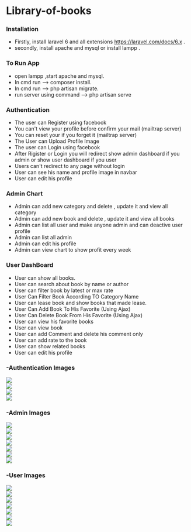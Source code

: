 # Library-of-books
### Installation
- Firstly, install laravel 6 and all extensions https://laravel.com/docs/6.x .
- secondly, install apache and mysql or install lampp .


### To Run App
- open lampp ,start apache and mysql.
- In cmd run --> composer install.
- In cmd run --> php artisan migrate.
- run server using command --> php artisan serve 

### Authentication
- The user can Register using facebook
- You can't view your profile before confirm your mail (mailtrap server)
- You can reset your if you forget it (mailtrap server) 
- The User can Upload Profile Image
- The user can Login using facebook
- After Rigister or Login you will redirect show admin dashboard if you admin or show user dashboard if you user
- Users can't redirect to any page without login
- User can see his name and profile image in navbar
- User can edit his profile

### Admin Chart
- Admin can add new category and delete , update it and view all category
- Admin can add new book and delete , update it and view all books
- Admin can list all user and make anyone admin and can deactive user profile
- Admin can list all admin
- Admin can edit his profile 
- Admin can view chart to show profit every week

### User DashBoard
- User can show all books.
- User can search about book by name or author
- User can filter book by latest or max rate
- User Can Filter Book According TO Category Name
- User can lease book and show books that made lease.
- User Can Add Book To His Favorite (Using Ajax)
- User Can Delete Book From His Favorite (Using Ajax)
- User can view his favorite books
- User can view book
- User can add Comment and delete his comment only 
- User can add rate to the book
- User can show related books
- User can edit his profile



### -Authentication Images
![](public/upload/Register.png) <br/>
![](public/upload/confirm.png) <br/>
![](public/upload/Login.png) <br/>
![](public/upload/reset.png) <br/>




### -Admin Images
![](public/upload/category.png) <br/>
![](public/upload/Books.png) <br/>
![](public/upload/Alluser.png) <br/>
![](public/upload/Alladmin.png) <br/>
![](public/upload/adminbook.png) <br/>
![](public/upload/Disable.png) <br/>
![](public/upload/Chart.png) <br/>




### -User Images
![](public/upload/UserShow.png) <br/>
![](public/upload/myfav.png) <br/>
![](public/upload/bookView.png) <br/>
![](public/upload/comment.png) <br/>
![](public/upload/rate.png) <br/>
![](public/upload/relatedbook.png) <br/>
![](public/upload/edit.png) <br/>




